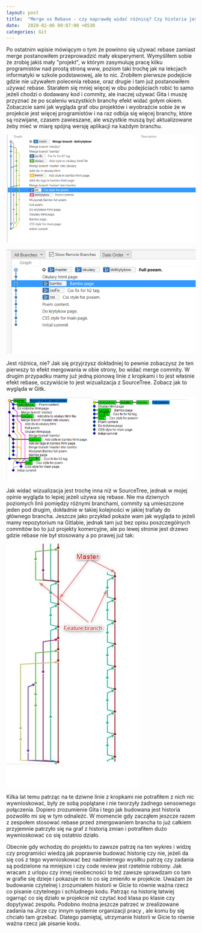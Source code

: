 ```yaml
---
layout: post
title:  "Merge vs Rebase - czy naprawdę widać różnicę? Czy historia jest taka ważna? "
date:   2020-02-06 09:07:00 +0530
categories: Git
---
```


Po ostatnim wpisie mówiącym o tym że powinno się używać rebase zamiast merge postanowiłem przeprowadzić  mały eksperyment. Wymyśliłem sobie że zrobię jakiś mały "projekt", w którym zasymuluję pracę kilku programistów nad prostą stroną www, poziom taki trochę jak na lekcjach informatyki w szkole podstawowej, ale to nic. Zrobiłem pierwsze podejście gdzie nie używałem polecenia rebase, oraz drugie i tam już postanowiłem używać rebase. Starałem się mniej więcej w obu podejściach robić to samo jeżeli chodzi o dodawany kod i commity, ale inaczej używać Gita i muszę przyznać że po scaleniu wszystkich branchy efekt widać gołym okiem. Zobaczcie sami jak wygląda graf obu projektów i wyobraźcie sobie że w projekcie jest więcej programistów i na raz odbija się więcej branchy, które są rozwijane, czasem zawieszane, ale wszystkie muszą być aktualizowane żeby mieć w miarę spójną wersję aplikacji na każdym branchu. 

![](\assets\Git_-_rebase\withMerge.PNG)

![](\assets\Git_-_rebase\withRebase.PNG)



Jest różnica, nie? Jak się przyjrzysz dokładniej to pewnie zobaczysz że ten pierwszy to efekt mergowania w obie strony, bo widać merge commity. W drugim przypadku mamy już jedną pionową linie z kropkami i to jest właśnie efekt rebase, oczywiście to jest wizualizacja z SourceTree. Zobacz jak to wygląda w Gitk.

![](\assets\Git_-_rebase\merge-gitk.png)

Jak widać wizualizacja jest trochę inna niż w SourceTree, jednak w mojej opinie wygląda to lepiej jeżeli używa się rebase. Nie ma dziwnych poziomych linii pomiędzy różnymi branchami, commity są umieszczone jeden pod drugim, dokładnie w takiej kolejności w jakiej trafiały do głównego brancha. Jeszcze jako przykład pokaże wam jak wygląda to jeżeli mamy repozytorium na Gitlabie, jednak tam już bez opisu poszczególnych commitów bo to już projekty komercyjne, ale po lewej stronie jest drzewo gdzie rebase nie był stosowany a po prawej już tak:

![](\assets\Git_-_rebase\Gitlab.jpg) 



Kilka lat temu patrząc na te dziwne linie z kropkami nie potrafiłem z nich nic wywnioskować, były ze sobą poplątane i nie tworzyły żadnego sensownego połączenia. Dopiero zrozumienie Gita i tego jak budowana jest historia pozwoliło mi się w tym odnaleźć. W momencie gdy zacząłem jeszcze razem z zespołem stosować rebase przed zmergowaniem brancha to już całkiem przyjemnie patrzyło się na graf z historią zmian i potrafiłem dużo wywnioskować co się ostatnio działo. 

Obecnie gdy wchodzę do projektu to zawsze patrzę na ten wykres i widzę czy programiści wiedzą jak poprawnie budować historię czy nie, jeżeli da się coś z tego wywnioskować bez nadmiernego wysiłku patrzę czy zadania są podzielone na mniejsze i czy code review jest rzetelnie robiony. Jak wracam z urlopu czy innej nieobecności to też zawsze sprawdzam co tam w grafie się dzieje i pokazuje mi to co się zmieniło w projekcie. Uważam że budowanie czytelnej i zrozumiałem historii w Gicie to równie ważna rzecz co pisanie czytelnego i schludnego kodu. Patrząc na historię łatwiej ogarnąć co się działo w projekcie niż czytać kod klasa po klasie czy dopytywać zespołu. Podobno można jeszcze patrzeć w zrealizowane zadania na Jirze czy innym systemie organizacji pracy , ale komu by się chciało tam grzebać. Dlatego pamiętaj, utrzymanie historii w Gicie to równie ważna rzecz jak pisanie kodu. 
